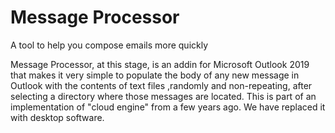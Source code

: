 # Message Processor
A tool to help you compose emails more quickly

Message Processor, at this stage, is an addin for Microsoft Outlook 2019 that makes it very simple to populate the body of any new message in Outlook with the contents of text files ,randomly and non-repeating, after selecting a directory where those messages are located. This is part of an implementation of "cloud engine" from a few years ago. We have replaced it with desktop software. 
